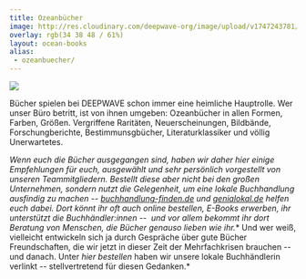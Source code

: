 ```yaml
---
title: Ozeanbücher
image: http://res.cloudinary.com/deepwave-org/image/upload/v1747243781/deepwave.org/Buchempfehlung_Aktion_Meer_Meer_Weniger_Plastik_Ausschnitt_2.jpg
overlay: rgb(34 38 48 / 61%)
layout: ocean-books
alias:
 - ozeanbuecher/
---
```


![](https://res.cloudinary.com/deepwave-org/image/upload/v1747243783/deepwave.org/Mehr_Meer_Weniger_Plastik_Buchkampagne.jpg)

Bücher spielen bei DEEPWAVE schon immer eine heimliche Hauptrolle. Wer unser Büro betritt, ist von ihnen umgeben: Ozeanbücher in allen Formen, Farben, Größen. Vergriffene Raritäten, Neuerscheinungen, Bildbände, Forschungberichte, Bestimmunsgbücher, Literaturklassiker und völlig Unerwartetes.

*Wenn euch die Bücher ausgegangen sind, haben wir daher hier einige Empfehlungen für euch, ausgewählt und sehr persönlich vorgestellt von unseren Teammitgliedern. Bestellt diese aber nicht bei den großen Unternehmen, sondern nutzt die Gelegenheit, um eine lokale Buchhandlung ausfindig zu machen -- [buchhandlung-finden.de](https://www.buchhandlung-finden.de/) und [genialokal.de](https://www.genialokal.de/) helfen euch dabei. Dort könnt ihr oft auch online bestellen, E-Books erwerben, ihr unterstützt die Buchhändler:innen --  und vor allem bekommt ihr dort Beratung von Menschen, die Bücher genauso lieben wie ihr.** Und wer weiß, vielleicht entwickeln sich ja durch Gespräche über gute Bücher Freundschaften, die wir jetzt in dieser Zeit der Mehrfachkrisen brauchen -- und danach. Unter *hier bestellen* haben wir unsere lokale Buchhändlerin verlinkt -- stellvertretend für diesen Gedanken.*